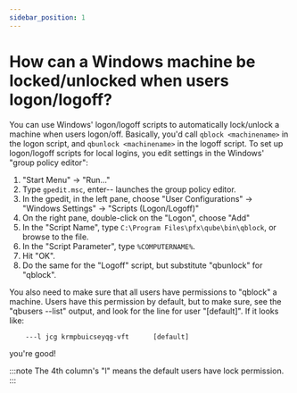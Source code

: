 ```yaml
---
sidebar_position: 1
---
```


# How can a Windows machine be locked/unlocked when users logon/logoff?

You can use Windows' logon/logoff scripts to automatically lock/unlock a
machine when users logon/off. Basically, you'd call `qblock <machinename>` in
the logon script, and `qbunlock <machinename>` in the logoff script. To set up
logon/logoff scripts for local logins, you edit settings in the Windows'
"group policy editor":

1. "Start Menu" -> "Run..."
2. Type `gpedit.msc`, enter-- launches the group policy editor.
3. In the gpedit, in the left pane, choose "User Configurations" -> "Windows Settings" -> "Scripts (Logon/Logoff)"
4. On the right pane, double-click on the "Logon", choose "Add"
5. In the "Script Name", type `C:\Program Files\pfx\qube\bin\qblock`, or browse to the file.
6. In the "Script Parameter", type `%COMPUTERNAME%`.
7. Hit "OK".
8. Do the same for the "Logoff" script, but substitute "qbunlock" for "qblock".

You also need to make sure that all users have permissions to "qblock" a machine. Users have this permission by default, but to make sure, see the "qbusers --list" output, and look for the line for user "[default]". If it looks like:

```
    ---l jcg krmpbuicseyqg-vft      [default]
```

you're good!

:::note
The 4th column's "l" means the default users have lock permission.
:::


